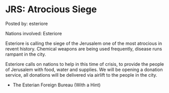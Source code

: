 # JRS: Atrocious Siege

Posted by: esteriore

Nations involved: Esteriore

Esteriore is calling the siege of the Jerusalem one of the most atrocious in revent history. Chemical weapons are being used frequently, disease runs rampant in the city. 

Esteriore calls on nations to help in this time of crisis, to provide the people of Jerusalem with food, water and supplies. We will be opening a donation service, all donations will be delivered via airlift to the people in the city.

- The Esterian Foreign Bureau (With a Hint)
